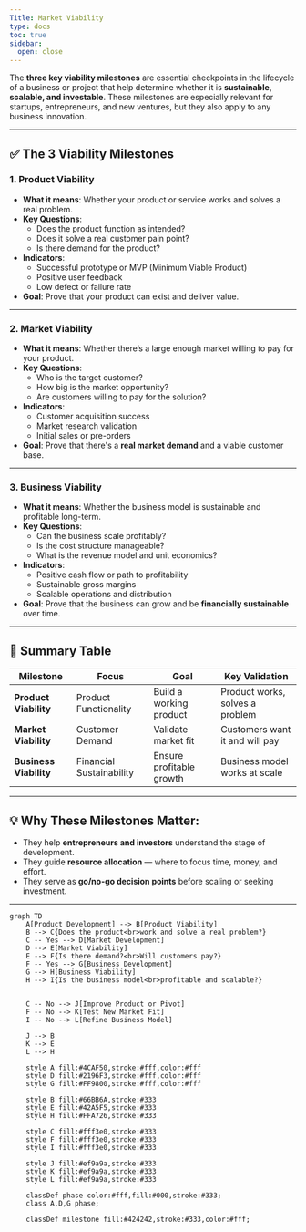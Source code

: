 ```yaml
---
Title: Market Viability
type: docs
toc: true
sidebar:
  open: close
---
```

The **three key viability milestones** are essential checkpoints in the lifecycle of a business or project that help determine whether it is **sustainable, scalable, and investable**. These milestones are especially relevant for startups, entrepreneurs, and new ventures, but they also apply to any business innovation.

---

## ✅ The 3 Viability Milestones

### 1. **Product Viability**
- **What it means**: Whether your product or service works and solves a real problem.
- **Key Questions**:
  - Does the product function as intended?
  - Does it solve a real customer pain point?
  - Is there demand for the product?
- **Indicators**:
  - Successful prototype or MVP (Minimum Viable Product)
  - Positive user feedback
  - Low defect or failure rate
- **Goal**: Prove that your product can exist and deliver value.

---

### 2. **Market Viability**
- **What it means**: Whether there’s a large enough market willing to pay for your product.
- **Key Questions**:
  - Who is the target customer?
  - How big is the market opportunity?
  - Are customers willing to pay for the solution?
- **Indicators**:
  - Customer acquisition success
  - Market research validation
  - Initial sales or pre-orders
- **Goal**: Prove that there's a **real market demand** and a viable customer base.

---

### 3. **Business Viability**
- **What it means**: Whether the business model is sustainable and profitable long-term.
- **Key Questions**:
  - Can the business scale profitably?
  - Is the cost structure manageable?
  - What is the revenue model and unit economics?
- **Indicators**:
  - Positive cash flow or path to profitability
  - Sustainable gross margins
  - Scalable operations and distribution
- **Goal**: Prove that the business can grow and be **financially sustainable** over time.

---

## 📌 Summary Table

| Milestone | Focus | Goal | Key Validation |
|----------|-------|------|----------------|
| **Product Viability** | Product Functionality | Build a working product | Product works, solves a problem |
| **Market Viability** | Customer Demand | Validate market fit | Customers want it and will pay |
| **Business Viability** | Financial Sustainability | Ensure profitable growth | Business model works at scale |

---

## 💡 Why These Milestones Matter:

- They help **entrepreneurs and investors** understand the stage of development.
- They guide **resource allocation** — where to focus time, money, and effort.
- They serve as **go/no-go decision points** before scaling or seeking investment.

---

```mermaid
graph TD
    A[Product Development] --> B[Product Viability]
    B --> C{Does the product<br>work and solve a real problem?}
    C -- Yes --> D[Market Development]
    D --> E[Market Viability]
    E --> F{Is there demand?<br>Will customers pay?}
    F -- Yes --> G[Business Development]
    G --> H[Business Viability]
    H --> I{Is the business model<br>profitable and scalable?}
    
    
    C -- No --> J[Improve Product or Pivot]
    F -- No --> K[Test New Market Fit]
    I -- No --> L[Refine Business Model]

    J --> B
    K --> E
    L --> H

    style A fill:#4CAF50,stroke:#fff,color:#fff
    style D fill:#2196F3,stroke:#fff,color:#fff
    style G fill:#FF9800,stroke:#fff,color:#fff

    style B fill:#66BB6A,stroke:#333
    style E fill:#42A5F5,stroke:#333
    style H fill:#FFA726,stroke:#333

    style C fill:#fff3e0,stroke:#333
    style F fill:#fff3e0,stroke:#333
    style I fill:#fff3e0,stroke:#333

    style J fill:#ef9a9a,stroke:#333
    style K fill:#ef9a9a,stroke:#333
    style L fill:#ef9a9a,stroke:#333

    classDef phase color:#fff,fill:#000,stroke:#333;
    class A,D,G phase;

    classDef milestone fill:#424242,stroke:#333,color:#fff;
```
